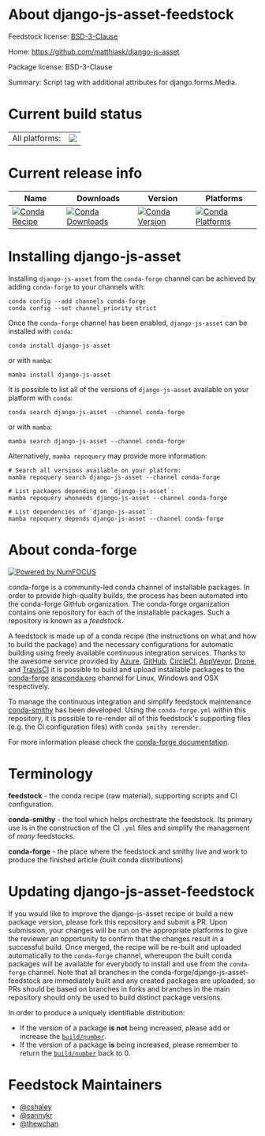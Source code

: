 About django-js-asset-feedstock
===============================

Feedstock license: [BSD-3-Clause](https://github.com/conda-forge/django-js-asset-feedstock/blob/main/LICENSE.txt)

Home: https://github.com/matthiask/django-js-asset

Package license: BSD-3-Clause

Summary: Script tag with additional attributes for django.forms.Media.

Current build status
====================


<table><tr><td>All platforms:</td>
    <td>
      <a href="https://dev.azure.com/conda-forge/feedstock-builds/_build/latest?definitionId=3829&branchName=main">
        <img src="https://dev.azure.com/conda-forge/feedstock-builds/_apis/build/status/django-js-asset-feedstock?branchName=main">
      </a>
    </td>
  </tr>
</table>

Current release info
====================

| Name | Downloads | Version | Platforms |
| --- | --- | --- | --- |
| [![Conda Recipe](https://img.shields.io/badge/recipe-django--js--asset-green.svg)](https://anaconda.org/conda-forge/django-js-asset) | [![Conda Downloads](https://img.shields.io/conda/dn/conda-forge/django-js-asset.svg)](https://anaconda.org/conda-forge/django-js-asset) | [![Conda Version](https://img.shields.io/conda/vn/conda-forge/django-js-asset.svg)](https://anaconda.org/conda-forge/django-js-asset) | [![Conda Platforms](https://img.shields.io/conda/pn/conda-forge/django-js-asset.svg)](https://anaconda.org/conda-forge/django-js-asset) |

Installing django-js-asset
==========================

Installing `django-js-asset` from the `conda-forge` channel can be achieved by adding `conda-forge` to your channels with:

```
conda config --add channels conda-forge
conda config --set channel_priority strict
```

Once the `conda-forge` channel has been enabled, `django-js-asset` can be installed with `conda`:

```
conda install django-js-asset
```

or with `mamba`:

```
mamba install django-js-asset
```

It is possible to list all of the versions of `django-js-asset` available on your platform with `conda`:

```
conda search django-js-asset --channel conda-forge
```

or with `mamba`:

```
mamba search django-js-asset --channel conda-forge
```

Alternatively, `mamba repoquery` may provide more information:

```
# Search all versions available on your platform:
mamba repoquery search django-js-asset --channel conda-forge

# List packages depending on `django-js-asset`:
mamba repoquery whoneeds django-js-asset --channel conda-forge

# List dependencies of `django-js-asset`:
mamba repoquery depends django-js-asset --channel conda-forge
```


About conda-forge
=================

[![Powered by
NumFOCUS](https://img.shields.io/badge/powered%20by-NumFOCUS-orange.svg?style=flat&colorA=E1523D&colorB=007D8A)](https://numfocus.org)

conda-forge is a community-led conda channel of installable packages.
In order to provide high-quality builds, the process has been automated into the
conda-forge GitHub organization. The conda-forge organization contains one repository
for each of the installable packages. Such a repository is known as a *feedstock*.

A feedstock is made up of a conda recipe (the instructions on what and how to build
the package) and the necessary configurations for automatic building using freely
available continuous integration services. Thanks to the awesome service provided by
[Azure](https://azure.microsoft.com/en-us/services/devops/), [GitHub](https://github.com/),
[CircleCI](https://circleci.com/), [AppVeyor](https://www.appveyor.com/),
[Drone](https://cloud.drone.io/welcome), and [TravisCI](https://travis-ci.com/)
it is possible to build and upload installable packages to the
[conda-forge](https://anaconda.org/conda-forge) [anaconda.org](https://anaconda.org/)
channel for Linux, Windows and OSX respectively.

To manage the continuous integration and simplify feedstock maintenance
[conda-smithy](https://github.com/conda-forge/conda-smithy) has been developed.
Using the ``conda-forge.yml`` within this repository, it is possible to re-render all of
this feedstock's supporting files (e.g. the CI configuration files) with ``conda smithy rerender``.

For more information please check the [conda-forge documentation](https://conda-forge.org/docs/).

Terminology
===========

**feedstock** - the conda recipe (raw material), supporting scripts and CI configuration.

**conda-smithy** - the tool which helps orchestrate the feedstock.
                   Its primary use is in the construction of the CI ``.yml`` files
                   and simplify the management of *many* feedstocks.

**conda-forge** - the place where the feedstock and smithy live and work to
                  produce the finished article (built conda distributions)


Updating django-js-asset-feedstock
==================================

If you would like to improve the django-js-asset recipe or build a new
package version, please fork this repository and submit a PR. Upon submission,
your changes will be run on the appropriate platforms to give the reviewer an
opportunity to confirm that the changes result in a successful build. Once
merged, the recipe will be re-built and uploaded automatically to the
`conda-forge` channel, whereupon the built conda packages will be available for
everybody to install and use from the `conda-forge` channel.
Note that all branches in the conda-forge/django-js-asset-feedstock are
immediately built and any created packages are uploaded, so PRs should be based
on branches in forks and branches in the main repository should only be used to
build distinct package versions.

In order to produce a uniquely identifiable distribution:
 * If the version of a package **is not** being increased, please add or increase
   the [``build/number``](https://docs.conda.io/projects/conda-build/en/latest/resources/define-metadata.html#build-number-and-string).
 * If the version of a package **is** being increased, please remember to return
   the [``build/number``](https://docs.conda.io/projects/conda-build/en/latest/resources/define-metadata.html#build-number-and-string)
   back to 0.

Feedstock Maintainers
=====================

* [@cshaley](https://github.com/cshaley/)
* [@sannykr](https://github.com/sannykr/)
* [@thewchan](https://github.com/thewchan/)

